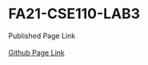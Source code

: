 # FA21-CSE110-LAB3
Published Page Link<br/>
<br/>
[Github Page Link](https://derrick2000.github.io/fa21-cse110-lab3/)
